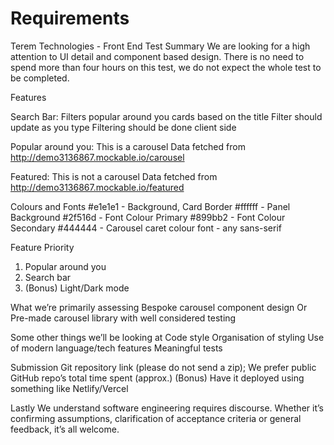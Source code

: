 # Requirements

Terem Technologies - Front End Test
Summary
We are looking for a high attention to UI detail and component based design.
There is no need to spend more than four hours on this test, we do not expect the whole
test to be completed.

Features

Search Bar:
Filters popular around you cards based on the title
Filter should update as you type
Filtering should be done client side

Popular around you:
This is a carousel
Data fetched from http://demo3136867.mockable.io/carousel

Featured:
This is not a carousel
Data fetched from http://demo3136867.mockable.io/featured

Colours and Fonts
#e1e1e1 - Background, Card Border
#ffffff - Panel Background
#2f516d - Font Colour Primary
#899bb2 - Font Colour Secondary
#444444 - Carousel caret colour
font - any sans-serif

Feature Priority

1. Popular around you
2. Search bar
3. (Bonus) Light/Dark mode

What we’re primarily assessing
Bespoke carousel component design
Or
Pre-made carousel library with well considered testing

Some other things we’ll be looking at
Code style
Organisation of styling
Use of modern language/tech features
Meaningful tests

Submission
Git repository link (please do not send a zip); We prefer public GitHub repo’s
total time spent (approx.)
(Bonus) Have it deployed using something like Netlify/Vercel

Lastly
We understand software engineering requires discourse. Whether it’s confirming
assumptions, clarification of acceptance criteria or general feedback, it’s all welcome.
